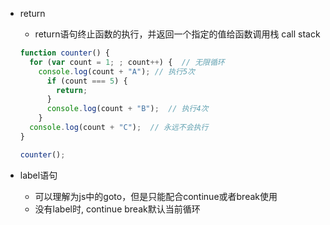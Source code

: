 
+ return 
  + return语句终止函数的执行，并返回一个指定的值给函数调用栈 call stack
  ```js
  function counter() {
    for (var count = 1; ; count++) {  // 无限循环
      console.log(count + "A"); // 执行5次
        if (count === 5) {          
          return;
        }
        console.log(count + "B");  // 执行4次
      }
    console.log(count + "C");  // 永远不会执行
  }

  counter();
  ```

+ label语句 
  + 可以理解为js中的goto，但是只能配合continue或者break使用
  + 没有label时, continue break默认当前循环